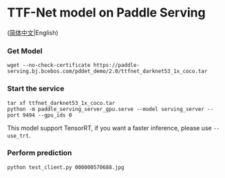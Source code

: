 # TTF-Net model on Paddle Serving

([简体中文](./README_CN.md)|English)

### Get Model
```
wget --no-check-certificate https://paddle-serving.bj.bcebos.com/pddet_demo/2.0/ttfnet_darknet53_1x_coco.tar
```

### Start the service
```
tar xf ttfnet_darknet53_1x_coco.tar
python -m paddle_serving_server_gpu.serve --model serving_server --port 9494 --gpu_ids 0
```
This model support TensorRT, if you want a faster inference, please use `--use_trt`.

### Perform prediction
```
python test_client.py 000000570688.jpg
```


